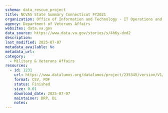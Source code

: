 ```yaml
---
schema: data_rescue_project 
title: NCVAS State Summary Connecticut FY2021
organization: Office of Information and Technology - IT Operations and Services (ITOPS)
agency: Department of Veterans Affairs
websites: data.va.gov
data_source: https://www.data.va.gov/stories/s/4h6y-dvd2
description: 
last_modified: 2025-07-07
metadata_available: No
metadata_url: 
category:
  - Military & Veterans Affairs 
resources:
  - id: 1231
    url: https://www.datalumos.org/datalumos/project/235345/version/V1/view
    format: CSV, PDF
    status: Finished
    size: 0.01
    download_date: 2025-07-07
    maintainer: DRP, DL
    notes: 
---
```

